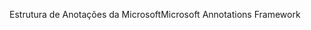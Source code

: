 <span data-ttu-id="95fbc-101">Estrutura de Anotações da Microsoft</span><span class="sxs-lookup"><span data-stu-id="95fbc-101">Microsoft Annotations Framework</span></span>